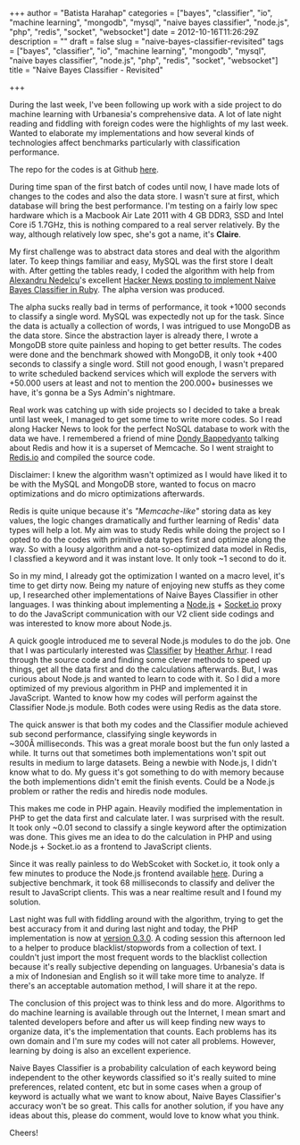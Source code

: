 +++
author = "Batista Harahap"
categories = ["bayes", "classifier", "io", "machine learning", "mongodb", "mysql", "naive bayes classifier", "node.js", "php", "redis", "socket", "websocket"]
date = 2012-10-16T11:26:29Z
description = ""
draft = false
slug = "naive-bayes-classifier-revisited"
tags = ["bayes", "classifier", "io", "machine learning", "mongodb", "mysql", "naive bayes classifier", "node.js", "php", "redis", "socket", "websocket"]
title = "Naive Bayes Classifier - Revisited"

+++


During the last week, I've been following up work with a side project to do machine learning with Urbanesia's comprehensive data. A lot of late night reading and fiddling with foreign codes were the highlights of my last week. Wanted to elaborate my implementations and how several kinds of technologies affect benchmarks particularly with classification performance.

The repo for the codes is at Github <a title="Simple Naive Bayes Classifier for PHP" href="https://github.com/tistaharahap/Simple-Naive-Bayes-Classifier-for-PHP" target="_blank">here</a>.

During time span of the first batch of codes until now, I have made lots of changes to the codes and also the data store. I wasn't sure at first, which database will bring the best performance. I'm testing on a fairly low spec hardware which is a Macbook Air Late 2011 with 4 GB DDR3, SSD and Intel Core i5 1.7GHz, this is nothing compared to a real server relatively. By the way, although relatively low spec, she's got a name, it's <strong>Claire</strong>.

My first challenge was to abstract data stores and deal with the algorithm later. To keep things familiar and easy, MySQL was the first store I dealt with. After getting the tables ready, I coded the algorithm with help from <a href="http://bionicspirit.com/pages/about.html" target="_blank">Alexandru Nedelcu</a>'s excellent <a href="http://bionicspirit.com/blog/2012/02/09/howto-build-naive-bayes-classifier.html" target="_blank">Hacker News posting to implement Naive Bayes Classifier in Ruby</a>. The alpha version was produced.

The alpha sucks really bad in terms of performance, it took +1000 seconds to classify a single word. MySQL was expectedly not up for the task. Since the data is actually a collection of words, I was intrigued to use MongoDB as the data store. Since the abstraction layer is already there, I wrote a MongoDB store quite painless and hoping to get better results. The codes were done and the benchmark showed with MongoDB, it only took +400 seconds to classify a single word. Still not good enough, I wasn't prepared to write scheduled backend services which will explode the servers with +50.000 users at least and not to mention the 200.000+ businesses we have, it's gonna be a Sys Admin's nightmare.

Real work was catching up with side projects so I decided to take a break until last week, I managed to get some time to write more codes. So I read along Hacker News to look for the perfect NoSQL database to work with the data we have. I remembered a friend of mine <a href="http://twitter.com/dondyb" target="_blank">Dondy Bappedyanto</a> talking about Redis and how it is a superset of Memcache. So I went straight to <a href="http://redis.io" target="_blank">Redis.io</a> and compiled the source code.

Disclaimer: I knew the algorithm wasn't optimized as I would have liked it to be with the MySQL and MongoDB store, wanted to focus on macro optimizations and do micro optimizations afterwards.

Redis is quite unique because it's <em>"Memcache-like"</em> storing data as key values, the logic changes dramatically and further learning of Redis' data types will help a lot. My aim was to study Redis while doing the project so I opted to do the codes with primitive data types first and optimize along the way. So with a lousy algorithm and a not-so-optimized data model in Redis, I classfied a keyword and it was instant love. It only took ~1 second to do it.

So in my mind, I already got the optimization I wanted on a macro level, it's time to get dirty now. Being my nature of enjoying new stuffs as they come up, I researched other implementations of Naive Bayes Classifier in other languages. I was thinking about implementing a <a href="http://nodejs.org" target="_blank">Node.js</a> + <a href="http://socket.io" target="_blank">Socket.io</a> proxy to do the JavaScript communication with our V2 client side codings and was interested to know more about Node.js.

A quick google introduced me to several Node.js modules to do the job. One that I was particularly interested was <a href="https://github.com/harthur/classifier" target="_blank">Classifier</a> by <a href="http://twitter.com/harthvader" target="_blank">Heather Arhur</a>. I read through the source code and finding some clever methods to speed up things, get all the data first and do the calculations afterwards. But, I was curious about Node.js and wanted to learn to code with it. So I did a more optimized of my previous algorithm in PHP and implemented it in JavaScript. Wanted to know how my codes will perform against the Classifier Node.js module. Both codes were using Redis as the data store.

The quick answer is that both my codes and the Classifier module achieved sub second performance, classifying single keywords in ~300Â milliseconds. This was a great morale boost but the fun only lasted a while. It turns out that sometimes both implementations won't spit out results in medium to large datasets. Being a newbie with Node.js, I didn't know what to do. My guess it's got something to do with memory because the both implementions didn't emit the finish events. Could be a Node.js problem or rather the redis and hiredis node modules.

This makes me code in PHP again. Heavily modified the implementation in PHP to get the data first and calculate later. I was surprised with the result. It took only ~0.01 second to classify a single keyword after the optimization was done. This gives me an idea to do the calculation in PHP and using Node.js + Socket.io as a frontend to JavaScript clients.

Since it was really painless to do WebScoket with Socket.io, it took only a few minutes to produce the Node.js frontend available <a href="https://github.com/tistaharahap/nbc-nodejs-php" target="_blank">here</a>. During a subjective benchmark, it took 68 milliseconds to classify and deliver the result to JavaScript clients. This was a near realtime result and I found my solution.

Last night was full with fiddling around with the algorithm, trying to get the best accuracy from it and during last night and today, the PHP implementation is now at <a href="https://github.com/tistaharahap/Simple-Naive-Bayes-Classifier-for-PHP/tags" target="_blank">version 0.3.0</a>. A coding session this afternoon led to a helper to produce blacklist/stopwords from a collection of text. I couldn't just import the most frequent words to the blacklist collection because it's really subjective depending on languages. Urbanesia's data is a mix of Indonesian and English so it will take more time to analyze. If there's an acceptable automation method, I will share it at the repo.

The conclusion of this project was to think less and do more. Algorithms to do machine learning is available through out the Internet, I mean smart and talented developers before and after us will keep finding new ways to organize data, it's the implementation that counts. Each problems has its own domain and I'm sure my codes will not cater all problems. However, learning by doing is also an excellent experience.

Naive Bayes Classifier is a probability calculation of each keyword being independent to the other keywords classified so it's really suited to mine preferences, related content, etc but in some cases when a group of keyword is actually what we want to know about, Naive Bayes Classifier's accuracy won't be so great. This calls for another solution, if you have any ideas about this, please do comment, would love to know what you think.

Cheers!